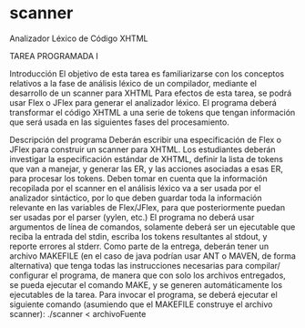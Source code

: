 scanner
=======

Analizador Léxico de Código XHTML

TAREA PROGRAMADA I  

Introducción
El objetivo de esta tarea es familiarizarse con los conceptos relativos a la fase de análisis léxico de un compilador, mediante el desarrollo de un scanner para XHTML
Para efectos de esta tarea, se podrá usar Flex o JFlex para generar el analizador léxico. El programa deberá transformar el código XHTML a una serie de tokens que tengan información que será usada en las siguientes fases del procesamiento.

Descripción del programa
Deberán escribir una especificación de Flex o JFlex para construir un scanner para XHTML. Los estudiantes deberán investigar la especificación estándar de XHTML, definir la lista de tokens que van a manejar, y generar las ER, y las acciones asociadas a esas ER, para procesar los tokens.
Deben tomar en cuenta que la información recopilada por el scanner en el análisis léxico va a ser usada por el analizador sintáctico, por lo que deben guardar toda la información relevante en las variables de Flex/JFlex, para que posteriormente puedan ser usadas por el parser (yylen, etc.)
El programa no deberá usar argumentos de línea de comandos, solamente deberá ser un ejecutable que reciba la entrada del stdin, escriba los tokens resultantes al stdout, y reporte errores al stderr.
Como parte de la entrega, deberán tener un archivo MAKEFILE (en el caso de java podrían usar ANT o MAVEN, de forma alternativa) que tenga todas las instrucciones necesarias para compilar/ configurar el programa, de manera que con solo los archivos entregados, se pueda ejecutar el comando MAKE, y se generen automáticamente los ejecutables de la tarea.
Para invocar el programa, se deberá ejecutar el siguiente comando (asumiendo que el MAKEFILE construye el archivo scanner):
./scanner <  archivoFuente

